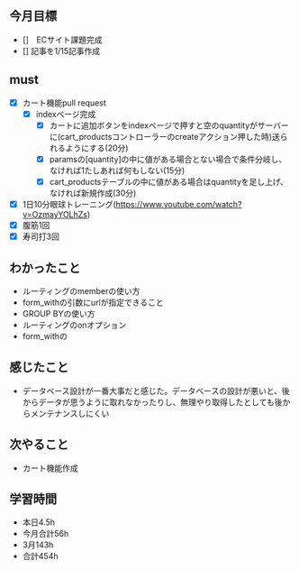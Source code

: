 
## 今月目標
- []　ECサイト課題完成
- [] 記事を1/15記事作成


## must
- [x] カート機能pull request
  - [x] indexページ完成 
    - [x] カートに追加ボタンをindexページで押すと空のquantityがサーバーに(cart_productsコントローラーのcreateアクション押した時)送られるようにする(20分)
    - [x] paramsの[quantity]の中に値がある場合とない場合で条件分岐し、なければ1たしあれば何もしない(15分)
    - [x] cart_productsテーブルの中に値がある場合はquantityを足し上げ、なければ新規作成(30分)
- [x] 1日10分眼球トレーニング(https://www.youtube.com/watch?v=OzmayYOLhZs)
- [x] 腹筋1回
- [x] 寿司打3回

## わかったこと
- ルーティングのmemberの使い方
- form_withの引数にurlが指定できること
- GROUP BYの使い方
- ルーティングのonオプション
- form_withの

  
## 感じたこと
- データベース設計が一番大事だと感じた。データベースの設計が悪いと、後からデータが思うように取れなかったりし、無理やり取得したとしても後からメンテナンスしにくい
  
## 次やること
  - カート機能作成

## 学習時間
  - 本日4.5h
  - 今月合計56h
  - 3月143h
  - 合計454h
